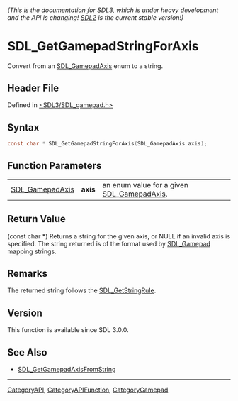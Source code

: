 ###### (This is the documentation for SDL3, which is under heavy development and the API is changing! [SDL2](https://wiki.libsdl.org/SDL2/) is the current stable version!)
# SDL_GetGamepadStringForAxis

Convert from an [SDL_GamepadAxis](SDL_GamepadAxis) enum to a string.

## Header File

Defined in [<SDL3/SDL_gamepad.h>](https://github.com/libsdl-org/SDL/blob/main/include/SDL3/SDL_gamepad.h)

## Syntax

```c
const char * SDL_GetGamepadStringForAxis(SDL_GamepadAxis axis);
```

## Function Parameters

|                                    |          |                                                               |
| ---------------------------------- | -------- | ------------------------------------------------------------- |
| [SDL_GamepadAxis](SDL_GamepadAxis) | **axis** | an enum value for a given [SDL_GamepadAxis](SDL_GamepadAxis). |

## Return Value

(const char *) Returns a string for the given axis, or NULL if an invalid
axis is specified. The string returned is of the format used by
[SDL_Gamepad](SDL_Gamepad) mapping strings.

## Remarks

The returned string follows the [SDL_GetStringRule](SDL_GetStringRule).

## Version

This function is available since SDL 3.0.0.

## See Also

- [SDL_GetGamepadAxisFromString](SDL_GetGamepadAxisFromString)

----
[CategoryAPI](CategoryAPI), [CategoryAPIFunction](CategoryAPIFunction), [CategoryGamepad](CategoryGamepad)

